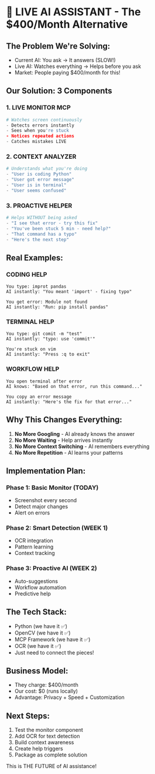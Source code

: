 # 🚀 LIVE AI ASSISTANT - The $400/Month Alternative

## The Problem We're Solving:
- Current AI: You ask → It answers (SLOW!)
- Live AI: Watches everything → Helps before you ask
- Market: People paying $400/month for this!

## Our Solution: 3 Components

### 1. LIVE MONITOR MCP
```python
# Watches screen continuously
- Detects errors instantly
- Sees when you're stuck  
- Notices repeated actions
- Catches mistakes LIVE
```

### 2. CONTEXT ANALYZER
```python
# Understands what you're doing
- "User is coding Python"
- "User got error message"
- "User is in terminal"
- "User seems confused"
```

### 3. PROACTIVE HELPER
```python
# Helps WITHOUT being asked
- "I see that error - try this fix"
- "You've been stuck 5 min - need help?"
- "That command has a typo"
- "Here's the next step"
```

## Real Examples:

### CODING HELP
```
You type: improt pandas
AI instantly: "You meant 'import' - fixing typo"

You get error: Module not found
AI instantly: "Run: pip install pandas"
```

### TERMINAL HELP
```
You type: git comit -m "test"
AI instantly: "typo: use 'commit'"

You're stuck on vim
AI instantly: "Press :q to exit"
```

### WORKFLOW HELP
```
You open terminal after error
AI knows: "Based on that error, run this command..."

You copy an error message
AI instantly: "Here's the fix for that error..."
```

## Why This Changes Everything:

1. **No More Googling** - AI already knows the answer
2. **No More Waiting** - Help arrives instantly  
3. **No More Context Switching** - AI remembers everything
4. **No More Repetition** - AI learns your patterns

## Implementation Plan:

### Phase 1: Basic Monitor (TODAY)
- Screenshot every second
- Detect major changes
- Alert on errors

### Phase 2: Smart Detection (WEEK 1)
- OCR integration
- Pattern learning
- Context tracking

### Phase 3: Proactive AI (WEEK 2)
- Auto-suggestions
- Workflow automation
- Predictive help

## The Tech Stack:
- Python (we have it ✅)
- OpenCV (we have it ✅)
- MCP Framework (we have it ✅)
- OCR (we have it ✅)
- Just need to connect the pieces!

## Business Model:
- They charge: $400/month
- Our cost: $0 (runs locally)
- Advantage: Privacy + Speed + Customization

## Next Steps:
1. Test the monitor component
2. Add OCR for text detection
3. Build context awareness
4. Create help triggers
5. Package as complete solution

This is THE FUTURE of AI assistance!
